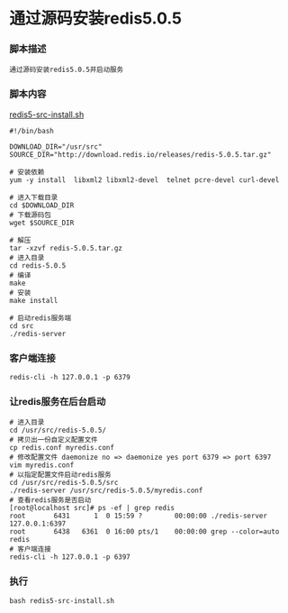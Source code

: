 # 通过源码安装redis5.0.5

### 脚本描述
```
通过源码安装redis5.0.5并启动服务
```

### 脚本内容
[redis5-src-install.sh](redis5-src-install.sh)
```shell
#!/bin/bash

DOWNLOAD_DIR="/usr/src"
SOURCE_DIR="http://download.redis.io/releases/redis-5.0.5.tar.gz"

# 安装依赖
yum -y install  libxml2 libxml2-devel  telnet pcre-devel curl-devel

# 进入下载目录
cd $DOWNLOAD_DIR
# 下载源码包
wget $SOURCE_DIR

# 解压
tar -xzvf redis-5.0.5.tar.gz
# 进入目录
cd redis-5.0.5
# 编译
make
# 安装
make install

# 启动redis服务端
cd src
./redis-server
```

### 客户端连接
```shell
redis-cli -h 127.0.0.1 -p 6379
```

### 让redis服务在后台启动
```shell
# 进入目录
cd /usr/src/redis-5.0.5/
# 拷贝出一份自定义配置文件
cp redis.conf myredis.conf
# 修改配置文件 daemonize no => daemonize yes port 6379 => port 6397
vim myredis.conf
# 以指定配置文件启动redis服务
cd /usr/src/redis-5.0.5/src
./redis-server /usr/src/redis-5.0.5/myredis.conf
# 查看redis服务是否启动
[root@localhost src]# ps -ef | grep redis
root       6431      1  0 15:59 ?        00:00:00 ./redis-server 127.0.0.1:6397
root       6438   6361  0 16:00 pts/1    00:00:00 grep --color=auto redis
# 客户端连接
redis-cli -h 127.0.0.1 -p 6397
```

### 执行
```shell
bash redis5-src-install.sh
```